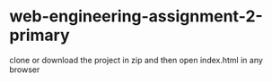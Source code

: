 # web-engineering-assignment-2-primary
clone or download the project in zip and then open index.html in any browser
